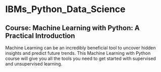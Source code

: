 # IBMs_Python_Data_Science
## Course: Machine Learning with Python: A Practical Introduction

Machine Learning can be an incredibly beneficial tool to uncover hidden insights and predict future trends. This Machine Learning with Python course will give you all the tools you need to get started with supervised and unsupervised learning.

